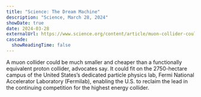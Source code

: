 ```yaml
---
title: "Science: The Dream Machine"
description: "Science, March 28, 2024"
showDate: true
date: 2024-03-28
externalUrl: https://www.science.org/content/article/muon-collider-could-revolutionize-particle-physics-if-it-can-be-built
cascade:
  showReadingTime: false
---
```


A muon collider could be much smaller and cheaper than a functionally equivalent proton collider, advocates say. It could fit on the 2750-hectare campus of the United States’s dedicated particle physics lab, Fermi National Accelerator Laboratory (Fermilab), enabling the U.S. to reclaim the lead in the continuing competition for the highest energy collider. 
